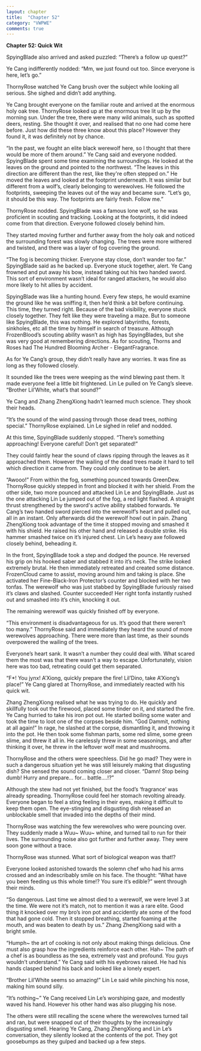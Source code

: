 ```yaml
---
layout: chapter
title:  "Chapter 52"
category: "VWPWE"
comments: true
---
```


**Chapter 52: Quick Wit**
 
SpyingBlade also arrived and asked puzzled: “There’s a follow up quest?”
 
Ye Cang indifferently nodded: “Mm, we just found out too. Since everyone is here, let’s go.”
 
ThornyRose watched Ye Cang brush over the subject while looking all serious. She sighed and didn’t add anything.
 
Ye Cang brought everyone on the familiar route and arrived at the enormous holy oak tree. ThornyRose looked up at the enormous tree lit up by the morning sun. Under the tree, there were many wild animals, such as spotted deers, resting. She thought it over, and realised that no one had come here before. Just how did these three know about this place? However they found it, it was definitely not by chance.
 
“In the past, we fought an elite black werewolf here, so I thought that there would be more of them around.” Ye Cang said and everyone nodded. SpyingBlade spent some time examining the surroundings. He looked at the leaves on the ground and pointed to the northwest. “The leaves in this direction are different than the rest, like they're often stepped on.” He moved the leaves and looked at the footprint underneath. It was similar but different from a wolf’s, clearly belonging to werewolves. He followed the footprints, sweeping the leaves out of the way and became sure. “Let’s go, it should be this way. The footprints are fairly fresh. Follow me.”

ThornyRose nodded. SpyingBlade was a famous lone wolf, so he was proficient in scouting and tracking. Looking at the footprints, it did indeed come from that direction. Everyone followed closely behind him.
 
They started moving further and further away from the holy oak and noticed the surrounding forest was slowly changing. The trees were more withered and twisted, and there was a layer of fog covering the ground.
 
“The fog is becoming thicker. Everyone stay close, don’t wander too far.” SpyingBlade said as he backed up. Everyone stuck together, alert. Ye Cang frowned and put away his bow, instead taking out his two handed sword. This sort of environment wasn’t ideal for ranged attackers, he would also more likely to hit allies by accident.
 
SpyingBlade was like a hunting hound. Every few steps, he would examine the ground like he was sniffing it, then he’d think a bit before continuing. This time, they turned right. Because of the bad visibility, everyone stuck closely together. They felt like they were traveling a maze. But to someone like SpyingBlade, this was nothing. He explored labyrinths, forests, sinkholes, etc all the time by himself in search of treasure. Although FrozenBlood’s scouting ability wasn’t as high has SpyingBlades, but she was very good at remembering directions. As for scouting, Thorns and Roses had The Hundred Blooming Archer - ElegantFragrance. 
 
As for Ye Cang’s group, they didn’t really have any worries. It was fine as long as they followed closely.
 
It sounded like the trees were weeping as the wind blewing past them. It made everyone feel a little bit frightened. Lin Le pulled on Ye Cang’s sleeve. “Brother Lil’White, what’s that sound?”
 
Ye Cang and Zhang ZhengXiong hadn’t learned much science. They shook their heads.
 
“It’s the sound of the wind passing through those dead trees, nothing special.” ThornyRose explained. Lin Le sighed in relief and nodded.
 
At this time, SpyingBlade suddenly stopped. “There’s something approaching! Everyone careful! Don’t get separated!”
 
They could faintly hear the sound of claws ripping through the leaves as it approached them. However the wailing of the dead trees made it hard to tell which direction it came from. They could only continue to be alert.
 
“Awooo!” From within the fog, something pounced towards GreenDew. ThornyRose quickly stepped in front and blocked it with her shield. From the other side, two more pounced and attacked Lin Le and SpyingBlade. Just as the one attacking Lin Le jumped out of the fog, a red light flashed. A straight thrust strengthened by the sword's active ability stabbed forwards. Ye Cang’s two handed sword pierced into the werewolf’s heart and pulled out, all in an instant. Only afterwards did the werewolf howl out in pain. Zhang ZhengXiong took advantage of the time it stopped moving and smashed it with his shield. He raised his other hand and released a double strike. His hammer smashed twice on it’s injured chest. Lin Le’s heavy axe followed closely behind, beheading it.
 
In the front, SpyingBlade took a step and dodged the pounce. He reversed his grip on his hooked saber and stabbed it into it’s neck. The strike looked extremely brutal. He then immediately retreated and created some distance. FrozenCloud came to assist, moving around him and taking is place. She activated her Fine-Black-Iron Protector’s counter and blocked with her two tonfas. The werewolf who was just stabbed by SpyingBlade furiously raised it’s claws and slashed. Counter succeeded! Her right tonfa instantly rushed out and smashed into it’s chin, knocking it out.
 
The remaining werewolf was quickly finished off by everyone.
 
“This environment is disadvantageous for us. It’s good that there weren’t too many.” ThornyRose said and immediately they heard the sound of more werewolves approaching. There were more than last time, as their sounds overpowered the wailing of the trees.
 
Everyone’s heart sank. It wasn’t a number they could deal with. What scared them the most was that there wasn’t a way to escape. Unfortunately, vision here was too bad, retreating could get them separated.
 
“F*! You jynx! A’Xiong, quickly prepare the fire! Lil’Dino, take A’Xiong’s place!” Ye Cang glared at ThornyRose, and immediately reacted with his quick wit.
 
Zhang ZhengXiong realised what he was trying to do. He quickly and skillfully took out the firewood, placed some tinder on it, and started the fire. Ye Cang hurried to take his iron pot out. He started boiling some water and took the time to loot one of the corpses beside him. “God Dammit, nothing at all again!” In rage, he slashed at the corpse, dismantling it, and throwing it into the pot. He then took some fishman parts, some red slime, some green slime, and threw it all in. He carelessly threw in some seasonings, and after thinking it over, he threw in the leftover wolf meat and mushrooms.
 
ThornyRose and the others were speechless. Did he go mad? They were in such a dangerous situation yet he was still leisurely making that disgusting dish? She sensed the sound coming closer and closer. “Damn! Stop being dumb! Hurry and prepare... for... battle....!?”
 
Although the stew had not yet finished, but the food’s ‘fragrance’ was already spreading. ThornyRose could feel her stomach revolting already. Everyone began to feel a sting feeling in their eyes, making it difficult to keep them open. The eye-stinging and disgusting dish released an unblockable smell that invaded into the depths of their mind. 
 
ThornyRose was watching the few werewolves who were pouncing over. They suddenly made a Wuu~ Wuu~ whine, and turned tail to run for their lives. The surrounding noise also got further and further away. They were soon gone without a trace. 
 
ThornyRose was stunned. What sort of biological weapon was that!?
 
Everyone looked astonished towards the solemn chef who had his arms crossed and an indescribably smile on his face. The thought: “What have you been feeding us this whole time!? You sure it’s edible?” went through their minds. 
 
“So dangerous. Last time we almost died to a werewolf, we were level 3 at the time. We were not it’s match, not to mention it was a rare elite. Good thing it knocked over my bro’s iron pot and accidently ate some of the food that had gone cold. Then it stopped breathing, started foaming at the mouth, and was beaten to death by us.” Zhang ZhengXiong said with a bright smile.
 
“Humph~ the art of cooking is not only about making things delicious. One must also grasp how the ingredients reinforce each other. Hah~ The path of a chef is as boundless as the sea, extremely vast and profound. You guys wouldn’t understand.” Ye Cang said with his eyebrows raised. He had his hands clasped behind his back and looked like a lonely expert.
 
“Brother Lil’White seems so amazing!” Lin Le said while pinching his nose, making him sound silly.
 
“It’s nothing~” Ye Cang received Lin Le’s worshiping gaze, and modestly waved his hand. However his other hand was also plugging his nose.
 
The others were still recalling the scene where the werewolves turned tail and ran, but were snapped out of their thoughts by the increasingly disgusting smell. Hearing Ye Cang, Zhang ZhengXiong and Lin Le’s conversation, they silently looked at the contents of the pot. They got goosebumps as they gulped and backed up a few steps.